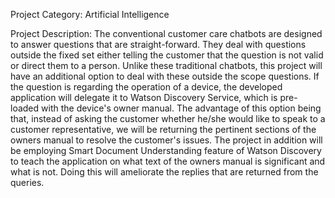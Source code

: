 Project Category: 
Artificial Intelligence

Project Description: 
The conventional customer care chatbots are designed to answer questions that are straight-forward. 
They deal with questions outside the fixed set either telling the customer that the question is not valid or direct them to a person. Unlike these traditional chatbots, this project will have an additional option to deal with these outside the scope questions. If the question is regarding the operation of a device, the developed application will delegate it to Watson Discovery Service, which is pre-loaded with the device's owner manual. The advantage of this option being that, instead of asking the customer whether he/she would like to speak to a customer representative, we will be returning the pertinent sections of the owners manual to resolve the customer's issues. The project in addition will be employing Smart Document Understanding feature of Watson Discovery to teach the application on what text of the owners manual is significant and what is not. Doing this will ameliorate the replies that are returned from the queries.
